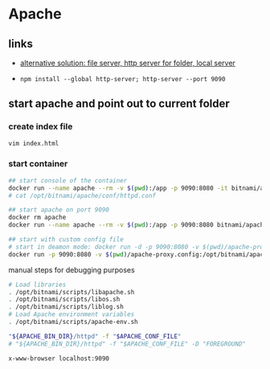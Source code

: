 # Apache 

## links
* [alternative solution: file server, http server for folder, local server](https://github.com/cherkavi/python-utilities/blob/master/http/http-server-start.md)

* `npm install --global http-server; http-server --port 9090`

## start apache and point out to current folder
### create index file
```sh
vim index.html
```
### start container
```bash
## start console of the container
docker run --name apache --rm -v $(pwd):/app -p 9090:8080 -it bitnami/apache:latest sh
# cat /opt/bitnami/apache/conf/httpd.conf

## start apache on port 9090
docker rm apache
docker run --name apache --rm -v $(pwd):/app -p 9090:8080 bitnami/apache:latest

## start with custom config file
# start in deamon mode: docker run -d -p 9090:8080 -v $(pwd)/apache-proxy.config:/opt/bitnami/apache/conf/httpd.conf bitnami/apache:latest
docker run -p 9090:8080 -v $(pwd)/apache-proxy.config:/opt/bitnami/apache/conf/httpd.conf bitnami/apache:latest
```

manual steps for debugging purposes
```sh
# Load libraries
. /opt/bitnami/scripts/libapache.sh
. /opt/bitnami/scripts/libos.sh
. /opt/bitnami/scripts/liblog.sh
# Load Apache environment variables
. /opt/bitnami/scripts/apache-env.sh

"${APACHE_BIN_DIR}/httpd" -f "$APACHE_CONF_FILE"
# "${APACHE_BIN_DIR}/httpd" -f "$APACHE_CONF_FILE" -D "FOREGROUND"
```

```bash
x-www-browser localhost:9090
```
